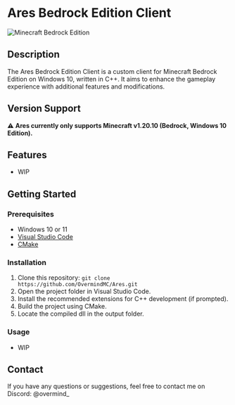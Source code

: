 # Ares Bedrock Edition Client
![Minecraft Bedrock Edition](https://static.wikia.nocookie.net/minecraft_gamepedia/images/d/d6/Bedrock_Edition_App_Store_icon_1.png/revision/latest?cb=20210914141811)

## Description

The Ares Bedrock Edition Client is a custom client for Minecraft Bedrock Edition on Windows 10, written in C++. It aims to enhance the gameplay experience with additional features and modifications.

## Version Support
⚠️ **Ares currently only supports Minecraft v1.20.10 (Bedrock, Windows 10 Edition).**

## Features

- WIP

## Getting Started

### Prerequisites

- Windows 10 or 11
- [Visual Studio Code](https://code.visualstudio.com/)
- [CMake](https://cmake.org/download/)

### Installation

1. Clone this repository: `git clone https://github.com/OvermindMC/Ares.git`
2. Open the project folder in Visual Studio Code.
3. Install the recommended extensions for C++ development (if prompted).
4. Build the project using CMake.
5. Locate the compiled dll in the output folder.

### Usage

- WIP

## Contact

If you have any questions or suggestions, feel free to contact me on Discord: @overmind_
